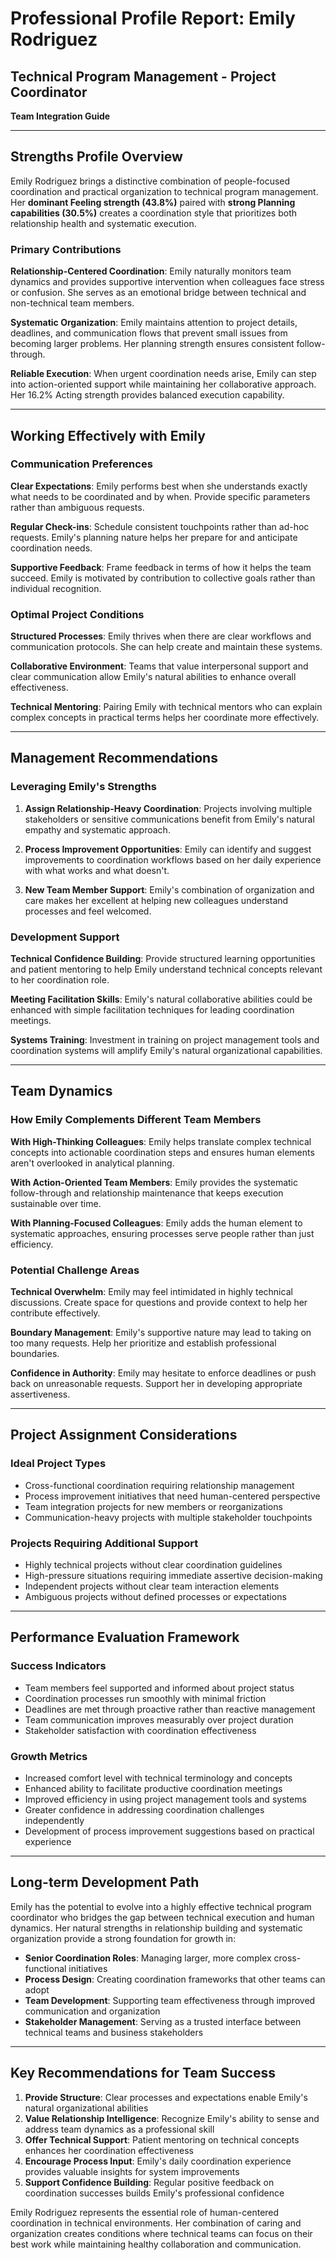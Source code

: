 # Professional Profile Report: Emily Rodriguez
## Technical Program Management - Project Coordinator

**Team Integration Guide**

---

## Strengths Profile Overview

Emily Rodriguez brings a distinctive combination of people-focused coordination and practical organization to technical program management. Her **dominant Feeling strength (43.8%)** paired with **strong Planning capabilities (30.5%)** creates a coordination style that prioritizes both relationship health and systematic execution.

### Primary Contributions

**Relationship-Centered Coordination**: Emily naturally monitors team dynamics and provides supportive intervention when colleagues face stress or confusion. She serves as an emotional bridge between technical and non-technical team members.

**Systematic Organization**: Emily maintains attention to project details, deadlines, and communication flows that prevent small issues from becoming larger problems. Her planning strength ensures consistent follow-through.

**Reliable Execution**: When urgent coordination needs arise, Emily can step into action-oriented support while maintaining her collaborative approach. Her 16.2% Acting strength provides balanced execution capability.

---

## Working Effectively with Emily

### Communication Preferences

**Clear Expectations**: Emily performs best when she understands exactly what needs to be coordinated and by when. Provide specific parameters rather than ambiguous requests.

**Regular Check-ins**: Schedule consistent touchpoints rather than ad-hoc requests. Emily's planning nature helps her prepare for and anticipate coordination needs.

**Supportive Feedback**: Frame feedback in terms of how it helps the team succeed. Emily is motivated by contribution to collective goals rather than individual recognition.

### Optimal Project Conditions

**Structured Processes**: Emily thrives when there are clear workflows and communication protocols. She can help create and maintain these systems.

**Collaborative Environment**: Teams that value interpersonal support and clear communication allow Emily's natural abilities to enhance overall effectiveness.

**Technical Mentoring**: Pairing Emily with technical mentors who can explain complex concepts in practical terms helps her coordinate more effectively.

---

## Management Recommendations

### Leveraging Emily's Strengths

1. **Assign Relationship-Heavy Coordination**: Projects involving multiple stakeholders or sensitive communications benefit from Emily's natural empathy and systematic approach.

2. **Process Improvement Opportunities**: Emily can identify and suggest improvements to coordination workflows based on her daily experience with what works and what doesn't.

3. **New Team Member Support**: Emily's combination of organization and care makes her excellent at helping new colleagues understand processes and feel welcomed.

### Development Support

**Technical Confidence Building**: Provide structured learning opportunities and patient mentoring to help Emily understand technical concepts relevant to her coordination role.

**Meeting Facilitation Skills**: Emily's natural collaborative abilities could be enhanced with simple facilitation techniques for leading coordination meetings.

**Systems Training**: Investment in training on project management tools and coordination systems will amplify Emily's natural organizational capabilities.

---

## Team Dynamics

### How Emily Complements Different Team Members

**With High-Thinking Colleagues**: Emily helps translate complex technical concepts into actionable coordination steps and ensures human elements aren't overlooked in analytical planning.

**With Action-Oriented Team Members**: Emily provides the systematic follow-through and relationship maintenance that keeps execution sustainable over time.

**With Planning-Focused Colleagues**: Emily adds the human element to systematic approaches, ensuring processes serve people rather than just efficiency.

### Potential Challenge Areas

**Technical Overwhelm**: Emily may feel intimidated in highly technical discussions. Create space for questions and provide context to help her contribute effectively.

**Boundary Management**: Emily's supportive nature may lead to taking on too many requests. Help her prioritize and establish professional boundaries.

**Confidence in Authority**: Emily may hesitate to enforce deadlines or push back on unreasonable requests. Support her in developing appropriate assertiveness.

---

## Project Assignment Considerations

### Ideal Project Types

- Cross-functional coordination requiring relationship management
- Process improvement initiatives that need human-centered perspective
- Team integration projects for new members or reorganizations
- Communication-heavy projects with multiple stakeholder touchpoints

### Projects Requiring Additional Support

- Highly technical projects without clear coordination guidelines
- High-pressure situations requiring immediate assertive decision-making
- Independent projects without clear team interaction elements
- Ambiguous projects without defined processes or expectations

---

## Performance Evaluation Framework

### Success Indicators

- Team members feel supported and informed about project status
- Coordination processes run smoothly with minimal friction
- Deadlines are met through proactive rather than reactive management
- Team communication improves measurably over project duration
- Stakeholder satisfaction with coordination effectiveness

### Growth Metrics

- Increased comfort level with technical terminology and concepts
- Enhanced ability to facilitate productive coordination meetings
- Improved efficiency in using project management tools and systems
- Greater confidence in addressing coordination challenges independently
- Development of process improvement suggestions based on practical experience

---

## Long-term Development Path

Emily has the potential to evolve into a highly effective technical program coordinator who bridges the gap between technical execution and human dynamics. Her natural strengths in relationship building and systematic organization provide a strong foundation for growth in:

- **Senior Coordination Roles**: Managing larger, more complex cross-functional initiatives
- **Process Design**: Creating coordination frameworks that other teams can adopt
- **Team Development**: Supporting team effectiveness through improved communication and organization
- **Stakeholder Management**: Serving as a trusted interface between technical teams and business stakeholders

---

## Key Recommendations for Team Success

1. **Provide Structure**: Clear processes and expectations enable Emily's natural organizational abilities
2. **Value Relationship Intelligence**: Recognize Emily's ability to sense and address team dynamics as a professional skill
3. **Offer Technical Support**: Patient mentoring on technical concepts enhances her coordination effectiveness
4. **Encourage Process Input**: Emily's daily coordination experience provides valuable insights for system improvements
5. **Support Confidence Building**: Regular positive feedback on coordination successes builds Emily's professional confidence

Emily Rodriguez represents the essential role of human-centered coordination in technical environments. Her combination of caring and organization creates conditions where technical teams can focus on their best work while maintaining healthy collaboration and communication.